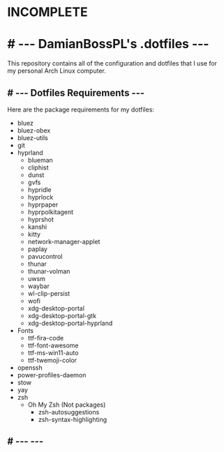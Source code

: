 # INCOMPLETE

# # --- DamianBossPL's .dotfiles ---

This repository contains all of the configuration and dotfiles that I use for my personal Arch Linux computer.

## # --- Dotfiles Requirements ---

Here are the package requirements for my dotfiles:

- bluez
- bluez-obex
- bluez-utils
- git
- hyprland
  - blueman
  - cliphist
  - dunst
  - gvfs
  - hypridle
  - hyprlock
  - hyprpaper
  - hyprpolkitagent
  - hyprshot
  - kanshi
  - kitty
  - network-manager-applet
  - paplay
  - pavucontrol
  - thunar
  - thunar-volman
  - uwsm
  - waybar
  - wl-clip-persist
  - wofi
  - xdg-desktop-portal
  - xdg-desktop-portal-gtk
  - xdg-desktop-portal-hyprland
- Fonts
  - ttf-fira-code
  - ttf-font-awesome
  - ttf-ms-win11-auto
  - ttf-twemoji-color
- openssh
- power-profiles-daemon
- stow
- yay
- zsh
  - Oh My Zsh (Not packages)
    - zsh-autosuggestions
    - zsh-syntax-highlighting

## # --- ---
